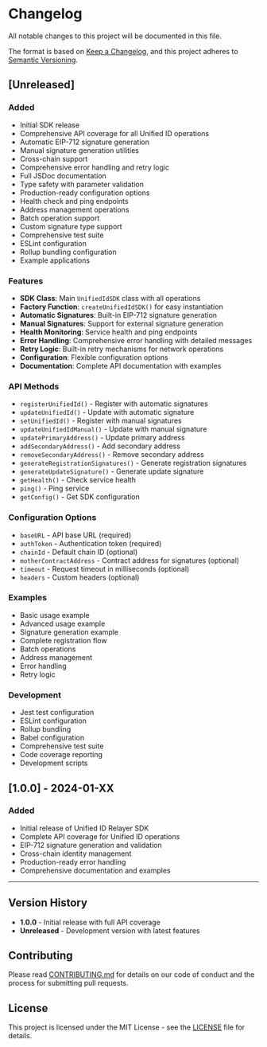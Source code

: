 # Changelog

All notable changes to this project will be documented in this file.

The format is based on [Keep a Changelog](https://keepachangelog.com/en/1.0.0/),
and this project adheres to [Semantic Versioning](https://semver.org/spec/v2.0.0.html).

## [Unreleased]

### Added
- Initial SDK release
- Comprehensive API coverage for all Unified ID operations
- Automatic EIP-712 signature generation
- Manual signature generation utilities
- Cross-chain support
- Comprehensive error handling and retry logic
- Full JSDoc documentation
- Type safety with parameter validation
- Production-ready configuration options
- Health check and ping endpoints
- Address management operations
- Batch operation support
- Custom signature type support
- Comprehensive test suite
- ESLint configuration
- Rollup bundling configuration
- Example applications

### Features
- **SDK Class**: Main `UnifiedIdSDK` class with all operations
- **Factory Function**: `createUnifiedIdSDK()` for easy instantiation
- **Automatic Signatures**: Built-in EIP-712 signature generation
- **Manual Signatures**: Support for external signature generation
- **Health Monitoring**: Service health and ping endpoints
- **Error Handling**: Comprehensive error handling with detailed messages
- **Retry Logic**: Built-in retry mechanisms for network operations
- **Configuration**: Flexible configuration options
- **Documentation**: Complete API documentation with examples

### API Methods
- `registerUnifiedId()` - Register with automatic signatures
- `updateUnifiedId()` - Update with automatic signature
- `setUnifiedId()` - Register with manual signatures
- `updateUnifiedIdManual()` - Update with manual signature
- `updatePrimaryAddress()` - Update primary address
- `addSecondaryAddress()` - Add secondary address
- `removeSecondaryAddress()` - Remove secondary address
- `generateRegistrationSignatures()` - Generate registration signatures
- `generateUpdateSignature()` - Generate update signature
- `getHealth()` - Check service health
- `ping()` - Ping service
- `getConfig()` - Get SDK configuration

### Configuration Options
- `baseURL` - API base URL (required)
- `authToken` - Authentication token (required)
- `chainId` - Default chain ID (optional)
- `motherContractAddress` - Contract address for signatures (optional)
- `timeout` - Request timeout in milliseconds (optional)
- `headers` - Custom headers (optional)

### Examples
- Basic usage example
- Advanced usage example
- Signature generation example
- Complete registration flow
- Batch operations
- Address management
- Error handling
- Retry logic

### Development
- Jest test configuration
- ESLint configuration
- Rollup bundling
- Babel configuration
- Comprehensive test suite
- Code coverage reporting
- Development scripts

## [1.0.0] - 2024-01-XX

### Added
- Initial release of Unified ID Relayer SDK
- Complete API coverage for Unified ID operations
- EIP-712 signature generation and validation
- Cross-chain identity management
- Production-ready error handling
- Comprehensive documentation and examples

---

## Version History

- **1.0.0** - Initial release with full API coverage
- **Unreleased** - Development version with latest features

## Contributing

Please read [CONTRIBUTING.md](CONTRIBUTING.md) for details on our code of conduct and the process for submitting pull requests.

## License

This project is licensed under the MIT License - see the [LICENSE](LICENSE) file for details. 
